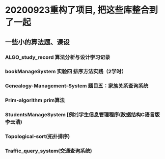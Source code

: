 # 20200923重构了项目, 把这些库整合到了一起
## 一些小的算法题、课设
### ALGO_study_record 算法分析与设计学习记录
### bookManageSystem 实验四 排序方法实践（2学时）
### Genealogy-Management-System 题目五：家族关系查询系统
### Prim-algorithm prim算法
### StudentsManageSystem [例2]学生信息管理程序(数据结构C语言版 李云清)
### Topological-sort(拓扑排序)
### Traffic_query_system(交通查询系统)